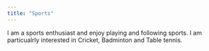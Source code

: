 ```yaml
---
title: "Sports"
---
```


I am a sports enthusiast and enjoy playing and following sports. I am particualrly interested in Cricket, Badminton and Table tennis.

